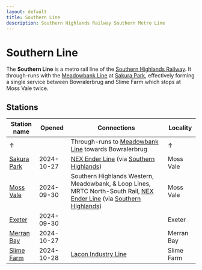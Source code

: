 ```yaml
---
layout: default
title: Southern Line
description: Southern Highlands Railway Southern Metro Line
---
```


# Southern Line

The **Southern Line** is a metro rail line of the
[Southern Highlands Railway](/rail-networks/shr). It through-runs with the
[Meadowbank Line](/rail-lines/shr-meadowbank-line) at [Sakura Park](/rail-stations/sakura-park),
effectively forming a single service between Bowralerbrug and Slime Farm which
stops at Moss Vale twice.

## Stations

Station name | Opened | Connections | Locality
---|---|---|---
↑ | | Through-runs to [Meadowbank Line](/rail-lines/shr-meadowbank-line) towards Bowralerbrug | ↑
[Sakura Park](/rail-stations/sakura-park) | 2024-10-27 | [NEX Ender Line](/rail-lines/nex-ender-line) (via [Southern Highlands](/rail-stations/southern-highlands)) | Moss Vale
[Moss Vale](/rail-stations/moss-vale) | 2024-09-30 | Southern Highlands Western, Meadowbank, & Loop Lines, MRTC North-South Rail, [NEX Ender Line](/rail-lines/nex-ender-line) (via [Southern Highlands](/rail-stations/southern-highlands)) | Moss Vale
[Exeter](/rail-stations/exeter) | 2024-09-30 | | Exeter
[Merran Bay](/rail-stations/merran-bay) | 2024-10-27 | | Merran Bay
[Slime Farm](/rail-stations/slime-farm) | 2024-10-28 | [Lacon Industry Line](/rail-lines/lcn-industry-line) | Slime Farm
